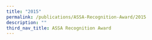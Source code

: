 ```yaml
---
title: "2015"
permalink: /publications/ASSA-Recognition-Award/2015
description: ""
third_nav_title: ASSA Recognition Award
---
```

